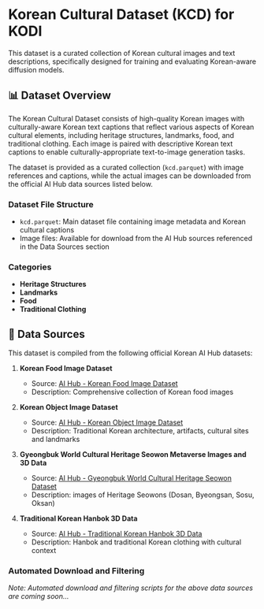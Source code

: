 # Korean Cultural Dataset (KCD) for KODI

This dataset is a curated collection of Korean cultural images and text descriptions, specifically designed for training and evaluating Korean-aware diffusion models.

## 📊 Dataset Overview

The Korean Cultural Dataset consists of high-quality Korean images with culturally-aware Korean text captions that reflect various aspects of Korean cultural elements, including heritage structures, landmarks, food, and traditional clothing. Each image is paired with descriptive Korean text captions to enable culturally-appropriate text-to-image generation tasks.

The dataset is provided as a curated collection (`kcd.parquet`) with image references and captions, while the actual images can be downloaded from the official AI Hub data sources listed below.

### Dataset File Structure

- `kcd.parquet`: Main dataset file containing image metadata and Korean cultural captions
- Image files: Available for download from the AI Hub sources referenced in the Data Sources section

### Categories

- **Heritage Structures**
- **Landmarks**
- **Food**
- **Traditional Clothing**


## 🔗 Data Sources

This dataset is compiled from the following official Korean AI Hub datasets:

1. **Korean Food Image Dataset**
   - Source: [AI Hub - Korean Food Image Dataset](https://www.aihub.or.kr/aihubdata/data/view.do?currMenu=115&topMenu=100&dataSetSn=79)
   - Description: Comprehensive collection of Korean food images

2. **Korean Object Image Dataset**
   - Source: [AI Hub - Korean Object Image Dataset](https://www.aihub.or.kr/aihubdata/data/view.do?currMenu=115&topMenu=100&dataSetSn=144)
   - Description: Traditional Korean architecture, artifacts, cultural sites and landmarks

3. **Gyeongbuk World Cultural Heritage Seowon Metaverse Images and 3D Data**
   - Source: [AI Hub - Gyeongbuk World Cultural Heritage Seowon Dataset](https://www.aihub.or.kr/aihubdata/data/view.do?currMenu=115&topMenu=100&dataSetSn=71512)
   - Description: images of Heritage Seowons (Dosan, Byeongsan, Sosu, Oksan)

4. **Traditional Korean Hanbok 3D Data**
   - Source: [AI Hub - Traditional Korean Hanbok 3D Data](https://www.aihub.or.kr/aihubdata/data/view.do?currMenu=115&topMenu=100&dataSetSn=71733)
   - Description: Hanbok and traditional Korean clothing with cultural context

### Automated Download and Filtering

*Note: Automated download and filtering scripts for the above data sources are coming soon...*

